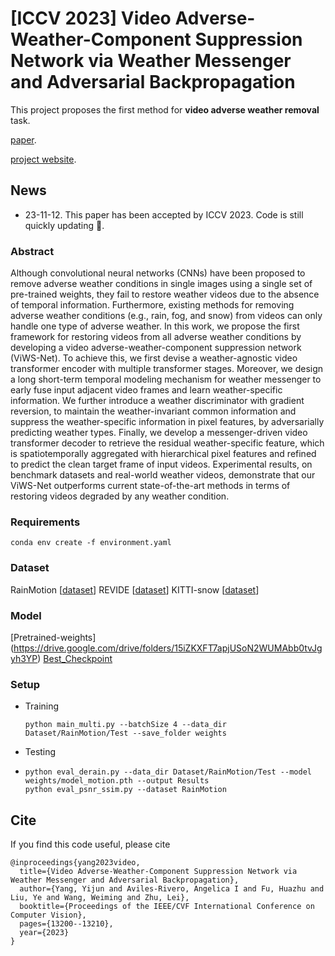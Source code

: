 # [ICCV 2023] Video Adverse-Weather-Component Suppression Network via Weather Messenger and Adversarial Backpropagation

This project proposes the first method for **video adverse weather removal** task.

[paper](https://openaccess.thecvf.com/content/ICCV2023/html/Yang_Video_Adverse-Weather-Component_Suppression_Network_via_Weather_Messenger_and_Adversarial_Backpropagation_ICCV_2023_paper.html).

[project website](https://yijun-yang.github.io/viwsnet/index.html).


## News
- 23-11-12. This paper has been accepted by ICCV 2023. Code is still quickly updating 🌝.

### Abstract

Although convolutional neural networks (CNNs) have been proposed to remove adverse weather conditions in single images using a single set of pre-trained weights, they fail to restore weather videos due to the absence of temporal information. Furthermore, existing methods for removing adverse weather conditions (e.g., rain, fog, and snow) from videos can only handle one type of adverse weather. In this work, we propose the first framework for restoring videos from all adverse weather conditions by developing a video adverse-weather-component suppression network (ViWS-Net).
To achieve this, we first devise a weather-agnostic video transformer encoder with multiple transformer stages. Moreover, we design a long short-term temporal modeling mechanism for weather messenger to early fuse input adjacent video frames and learn weather-specific information. We further introduce a weather discriminator with gradient reversion, to maintain the weather-invariant common information and suppress the weather-specific information in pixel features, by adversarially predicting weather types. Finally, we develop a messenger-driven video transformer decoder to retrieve the residual weather-specific feature, which is spatiotemporally aggregated with hierarchical pixel features and refined to predict the clean target frame of input videos.
Experimental results, on benchmark datasets and real-world weather videos, demonstrate that our ViWS-Net outperforms current state-of-the-art methods in terms of restoring videos degraded by any weather condition.


### Requirements

  ```
  conda env create -f environment.yaml
  ```

### Dataset

RainMotion [[dataset](https://drive.google.com/file/d/1905B_e2RgQGnyfHd5xpjB4lTLYoq0Jm4/view?usp=sharing)]
REVIDE [[dataset](https://drive.google.com/file/d/1MYaVMUtcfqXeZpnbsfoJ2JBcpZUUlXGg/view?usp=sharing)]
KITTI-snow [[dataset](https://drive.google.com/file/d/1_1IsyT5nTvYjrCwNgP4LDOh_rXnPP_LE/view?usp=sharing)]

### Model
[Pretrained-weights] (https://drive.google.com/drive/folders/15iZKXFT7apjUSoN2WUMAbb0tvJgyh3YP)
[Best_Checkpoint](https://drive.google.com/file/d/1Jfui4eaDY24CPRsQQqBjlA9bUhE6G76b/view?usp=drive_link)

### Setup

- Training

  ```
  python main_multi.py --batchSize 4 --data_dir Dataset/RainMotion/Test --save_folder weights
  ```
- Testing
- ```
  python eval_derain.py --data_dir Dataset/RainMotion/Test --model weights/model_motion.pth --output Results
  python eval_psnr_ssim.py --dataset RainMotion
  ```


## Cite
If you find this code useful, please cite
~~~
@inproceedings{yang2023video,
  title={Video Adverse-Weather-Component Suppression Network via Weather Messenger and Adversarial Backpropagation},
  author={Yang, Yijun and Aviles-Rivero, Angelica I and Fu, Huazhu and Liu, Ye and Wang, Weiming and Zhu, Lei},
  booktitle={Proceedings of the IEEE/CVF International Conference on Computer Vision},
  pages={13200--13210},
  year={2023}
}
~~~

